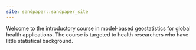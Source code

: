 ```yaml
---
site: sandpaper::sandpaper_site
---
```


Welcome to the introductory course in model-based geostatistics for global health applications. The course is targeted to health researchers who have little statistical background.



